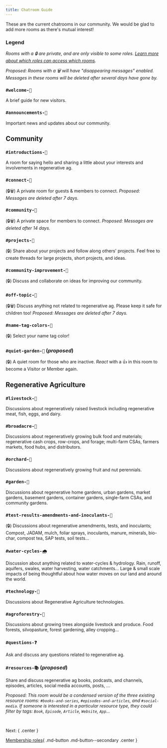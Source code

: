 ```yaml
---
title: Chatroom Guide
---
```


These are the current chatrooms in our community. We would be glad to add more rooms as there's mutual interest!

### Legend
_Rooms with a 🔒 are private, and are only visible to some roles. [Learn more about which roles can access which rooms](./roles.md)._

_Proposed: Rooms with a 🗑 will have "disappearing messages" enabled. Messages in these rooms will be deleted after several days have gone by._

### **`#welcome-👋`**
A brief guide for new visitors.

### **`#announcements-📢`**
Important news and updates about our community.

## Community

### **`#introductions-🌟`**
A room for saying hello and sharing a little about your interests and involvements in regenerative ag.

### **`#connect-💬`**
(🔒🗑) A private room for guests & members to connect. _Proposed: Messages are deleted after 7 days._

### **`#community-💞`**
(🔒🗑) A private space for members to connect. _Proposed: Messages are deleted after 14 days._

### **`#projects-📔`**
(🔒) Share about your projects and follow along others' projects. Feel free to create threads for large projects, short projects, and ideas.

### **`#community-improvement-👯`**
(🔒) Discuss and collaborate on ideas for improving our community.

### **`#off-topic-🎨`**
(🔒🗑) Discuss anything not related to regenerative ag. Please keep it safe for children too! _Proposed: Messages are deleted after 7 days._

### **`#name-tag-colors-🌈`**
(🔒) Select your name tag color!

### **`#quiet-garden-🌷`** (_proposed_)
(🔒) A quiet room for those who are inactive. _React_ with a 👍 in this room to become a Visitor or Member again.

## Regenerative Agriculture

### **`#livestock-🐷`** 
Discussions about regeneratively raised livestock including regenerative meat, fish, eggs, and dairy.

### **`#broadacre-🌽`**
Discussions about regeneratively growing bulk food and materials; regenerative cash crops, row-crops, and forage; multi-farm CSAs, farmers markets, food hubs, and distributors.

### **`#orchard-🍏`**
Discussions about regeneratively growing fruit and nut perennials.

### **`#garden-🍅`**
Discussions about regenerative home gardens, urban gardens, market gardens, basement gardens, container gardens, single-farm CSAs, and community gardens.

### **`#test-results-amendments-and-inoculants-🦠`** 
(🔒) Discussions about regenerative amendments, tests, and inoculants; Compost, JADAM, mulch, foliar sprays, inoculants, manure, minerals, bio-char, compost tea, SAP tests, soil tests...

### **`#water-cycles-🌧`** 
Discussion about anything related to water-cycles & hydrology.  Rain, runoff, aquifers, swales, water harvesting, water catchments... Large & small scale impacts of being thoughtful about how water moves on our land and around the world.

### **`#technology-🚜`**
Discussions about Regenerative Agriculture technologies.

### **`#agroforestry-🌳`**
Discussions about growing trees alongside livestock and produce. Food forests, silvopasture, forest gardening, alley cropping...

### **`#questions-❓`**
Ask and discuss any questions related to regenerative ag.

### **`#resources-📚`** (_proposed_)
Share and discuss regenerative ag books, podcasts, and channels, episodes, articles, social media accounts, posts, ...

_Proposed: This room would be a condensed version of the three existing resource rooms: `#books-and-series`, `#episodes-and-articles`, and `#social-media`. If someone is interested in a particular resource type, they could filter by tags: `Book`, `Episode`, `Article`, `Website`, `App`..._

&nbsp;

Next:
{ .center }

[Membership roles](roles.md){ .md-button .md-button--secondary .center }